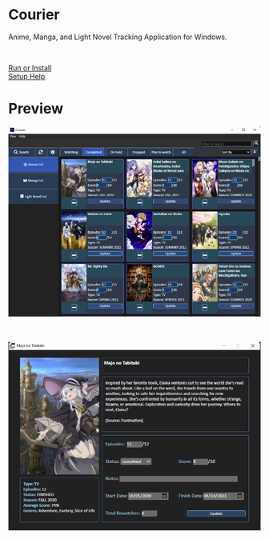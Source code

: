 # Courier
Anime, Manga, and Light Novel Tracking Application for Windows.

<br>

[Run or Install](https://github.com/ReStartQ/Courier/blob/main/RunOrInstall.md)
<br>
[Setup Help](https://github.com/ReStartQ/Courier/blob/main/HELP.md)

# Preview


![MAIN WINDOW](https://github.com/ReStartQ/Courier/blob/main/Preview/MainWindowPreview.png)
<br>
<br>
<br>
<p align="center">
  <img src="https://github.com/ReStartQ/Courier/blob/main/Preview/ExtraInfoWindowPreview.png" />
</p>
